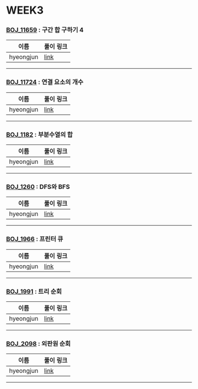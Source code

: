 # WEEK3

### [BOJ_11659](https://boj.kr/11659) : 구간 합 구하기 4

|이름|풀이 링크|
|--|--|
|hyeongjun| [link](BOJ11659/hyeongjun.cpp)
---


### [BOJ_11724](https://boj.kr/11724) : 연결 요소의 개수

|이름|풀이 링크|
|--|--|
|hyeongjun| [link](BOJ11724/hyeongjun.cpp)
---


### [BOJ_1182](https://boj.kr/1182) : 부분수열의 합

|이름|풀이 링크|
|--|--|
|hyeongjun| [link](BOJ1182/hyeongjun.cpp)
---


### [BOJ_1260](https://boj.kr/1260) : DFS와 BFS

|이름|풀이 링크|
|--|--|
|hyeongjun| [link](BOJ1260/hyeongjun.cpp)
---


### [BOJ_1966](https://boj.kr/1966) : 프린터 큐

|이름|풀이 링크|
|--|--|
|hyeongjun| [link](BOJ1966/hyeongjun.cpp)
---


### [BOJ_1991](https://boj.kr/1991) : 트리 순회

|이름|풀이 링크|
|--|--|
|hyeongjun| [link](BOJ1991/hyeongjun.cpp)
---


### [BOJ_2098](https://boj.kr/2098) : 외판원 순회

|이름|풀이 링크|
|--|--|
|hyeongjun| [link](BOJ2098/hyeongjun.cpp)
---
